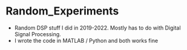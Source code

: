 # Random_Experiments
- Random DSP stuff I did in 2019-2022. Mostly has to do with Digital Signal Processing. 
- I wrote the code in MATLAB / Python and both works fine 
